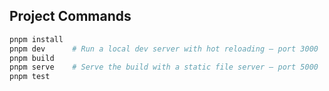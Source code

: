 ## Project Commands

```sh
pnpm install
pnpm dev      # Run a local dev server with hot reloading – port 3000
pnpm build
pnpm serve    # Serve the build with a static file server – port 5000
pnpm test
```
